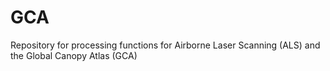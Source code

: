 # GCA
Repository for processing functions for Airborne Laser Scanning (ALS) and the Global Canopy Atlas (GCA)
